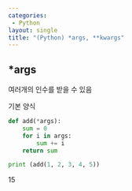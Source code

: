 ```yaml
---
categories: 
 - Python
layout: single
title: "(Python) *args, **kwargs"
---
```


## <b>*args</b>

여러개의 인수를 받을 수 있음

기본 양식
```python
def add(*args):
    sum = 0
    for i in args:
        sum += i
    return sum

print (add(1, 2, 3, 4, 5))
```

15


